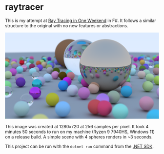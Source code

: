 # raytracer

This is my attempt at [Ray Tracing in One Weekend](https://raytracing.github.io/books/RayTracingInOneWeekend.html) in F#. It follows a similar structure to the original with no new features or abstractions.

![Output](final-image.png)

This image was created at 1280x720 at 256 samples per pixel. It took 4 minutes 50 seconds to run on my machine (Ryzen 9 7940HS, Windows 11) on a release build. A simple scene with 4 spheres renders in ~3 seconds.

This project can be run with the `dotnet run` command from the [.NET SDK](https://dotnet.microsoft.com/en-us/download).